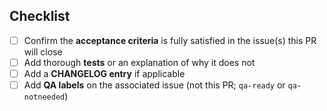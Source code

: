 

## Checklist
<!-- Before submitting and merging the PR, please address each item -->
- [ ] Confirm the **acceptance criteria** is fully satisfied in the issue(s) this PR will close
- [ ] Add thorough **tests** or an explanation of why it does not
- [ ] Add a **CHANGELOG entry** if applicable
- [ ] Add **QA labels** on the associated issue (not this PR; `qa-ready` or `qa-notneeded`)
